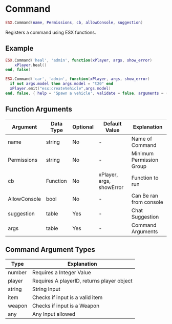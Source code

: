 # Command

```lua
ESX.Command(name, Permissions, cb, allowConsole, suggestion)
```

Registers a command using ESX functions.

## Example

```lua
ESX.Command('heal', 'admin', function(xPlayer, args, show_error)
    xPlayer.heal()
end, false)
```

```lua
ESX.Command('car', 'admin', function(xPlayer, args, show_error)
  if not args.model then args.model = "t20" end
  xPlayer.emit("esx:createVehicle",args.model)
end, false, { help = 'Spawn a vehicle', validate = false, arguments = {{name = 'model', type = 'any'}}})
```

## Function Arguments

| **Argument** | **Data Type** | **Optional** | **Default Value**        | **Explanation**          |
| ------------ | ------------- | ------------ | ------------------------ | ------------------------ |
| name         | string        | No           | -                        | Name of Command          |
| Permissions  | string        | No           | -                        | Minimum Permission Group |
| cb           | Function      | No           | xPlayer, args, showError | Function to run          |
| AllowConsole | bool          | No           | -                        | Can Be ran from console  |
| suggestion   | table         | Yes          | -                        | Chat Suggestion          |
| args         | table         | Yes          | -                        | Command Arguments        |

## Command Argument Types

| **Type** | **Explanation**                            |
| -------- | ------------------------------------------ |
| number   | Requires a Integer Value                   |
| player   | Requires A playerID, returns player object |
| string   | String Input                               |
| item     | Checks if input is a valid item            |
| weapon   | Checks if input is a Weapon                |
| any      | Any Input allowed                          |
